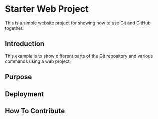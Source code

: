 # Starter Web Project

This is a simple website project for showing how to use Git and GitHub together.

## Introduction

This example is to show different parts of the Git repository and various commands using a web project.
 
## Purpose

## Deployment

## How To Contribute